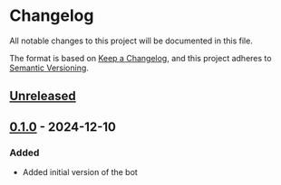 # Changelog

All notable changes to this project will be documented in this file.

The format is based on [Keep a Changelog](https://keepachangelog.com/en/1.1.0/),
and this project adheres to [Semantic Versioning](https://semver.org/spec/v2.0.0.html).

## [Unreleased]

## [0.1.0] - 2024-12-10
### Added
- Added initial version of the bot

[Unreleased]: https://github.com/jord-nijhuis/discord-voice-watch/compare/1.1.0...HEAD
[0.1.0]: https://github.com/jord-nijhuis/discord-voice-watch/releases/tag/0.1.0
